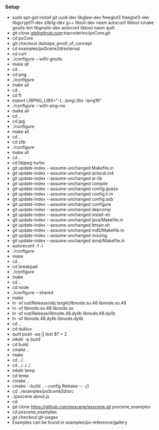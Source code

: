 ### Setup

* sudo apt-get install git uuid-dev libglew-dev freeglut3 freeglut3-dev libgcrypt11-dev zlib1g-dev g++ libssl-dev nasm autoconf libtool cmake gnutls-bin libgnutls-dev autoconf libtool nasm quilt
* git clone git@github.com:topcoderinc/pxCore.git
* cd pxCore
* git checkout duktape_proof_of_concept
* cd examples/pxScene2d/external
* cd curl
* ./configure --with-gnutls
* make all
* cd ..
* cd png
* ./configure
* make all
* cd ..
* cd ft
* export LIBPNG_LIBS="-L../png/.libs -lpng16"
* ./configure --with-png=no
* make all
* cd ..
* cd jpg
* ./configure
* make all
* cd ..
* cd zlib
* ./configure
* make all
* cd ..
* cd libjpeg-turbo
* git update-index --assume-unchanged Makefile.in
* git update-index --assume-unchanged aclocal.m4
* git update-index --assume-unchanged ar-lib
* git update-index --assume-unchanged compile
* git update-index --assume-unchanged config.guess
* git update-index --assume-unchanged config.h.in
* git update-index --assume-unchanged config.sub
* git update-index --assume-unchanged configure
* git update-index --assume-unchanged depcomp
* git update-index --assume-unchanged install-sh
* git update-index --assume-unchanged java/Makefile.in
* git update-index --assume-unchanged ltmain.sh
* git update-index --assume-unchanged md5/Makefile.in
* git update-index --assume-unchanged missing
* git update-index --assume-unchanged simd/Makefile.in
* autoreconf -f -i
* ./configure
* make
* cd ..
* cd breakpad
* ./configure
* make
* cd ..
* cd node
* ./configure --shared
* make
* ln -sf out/Release/obj.target/libnode.so.48 libnode.so.48
* ln -sf libnode.so.48 libnode.so
* ln -sf out/Release/libnode.48.dylib libnode.48.dylib
* ln -sf libnode.48.dylib libnode.dylib
* cd ..
* cd dukluv
* quilt push -aq || test $? = 2
* mkdir -p build
* cd build
* cmake ..
* make
* cd ../..
* cd ../../../
* mkdir temp
* cd temp
* cmake ..
* cmake --build . --config Release -- -j1
* cd ../examples/pxScene2d/src
* ./pxscene about.js
* cd
* git clone https://github.com/pxscene/pxscene.git pxscene_examples
* cd pxscene_examples
* git checkout gh-pages
* Examples can be found in examples/px-reference/gallery
